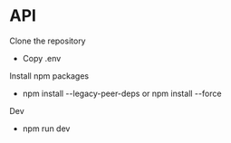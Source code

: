# API

Clone the repository

- Copy .env

Install npm packages

- npm install --legacy-peer-deps or npm install --force

Dev
- npm run dev